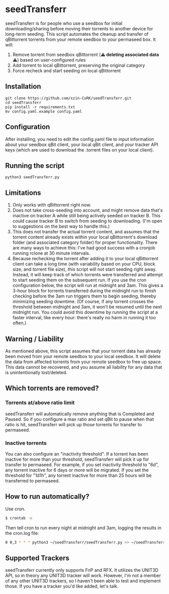 # seedTransferr

seedTransferr is for people who use a seedbox for initial downloading/sharing before moving their torrents to another device for long-term seeding. This script automates the cleanup and transfer of qBittorrent torrents from your remote seedbox to your permaseed box. It will:
1) Remove torrent from seedbox qBittorrent (**⚠️ deleting associated data ⚠️**) based on user-configured rules
2) Add torrent to local qBittorrent, preserving the original category
3) Force recheck and start seeding on local qBittorrent

## Installation

```
git clone https://github.com/xzin-CoRK/seedTransferr.git
cd seedTransferr
pip install -r requirements.txt
mv config.yaml.example config.yaml
```

## Configuration

After installing, you need to edit the config.yaml file to input information about your seedbox qBit client, your local qBit client, and your tracker API keys (which are used to download the .torrent files on your local client).

## Running the script
```
python3 seedTransferr.py
```

## Limitations

1. Only works with qBittorrent right now.
2. Does not take cross-seeding into account, and might remove data that's inactive on tracker A while still being actively seeded on tracker B. This could cause tracker B to switch from seeding to downloading. (I'm open to suggestions on the best way to handle this.)
3. This does not transfer the actual torrent content, and assumes that the torrent content already exists within your local qBittorrent's download folder (and associated category folder) for proper functionality. There are many ways to achieve this: I've had good success with a cronjob running rclone at 30 minute intervals.
4. Because rechecking the torrent after adding it to your local qBittorrent client can take a long time (with variability based on your CPU, block size, and torrent file size), this script will not start seeding right away. Instead, it will keep track of which torrents were transferred and attempt to start seeding them on the subsequent run. If you use the cron configuration below, the script will run at midnight and 3am. This gives a 3-hour block for torrents transferred during the midnight run to finish checking before the 3am run triggers them to begin seeding, thereby minimizing seeding downtime. (Of course, if any torrent crosses the threshold between midnight and 3am, it won't be resumed until the next midnight run. You could avoid this downtime by running the script at a faster interval, like every hour: there's really no harm in running it too often.)

## Warning / Liability

As mentioned above, this script assumes that your torrent data has already been moved from your remote seedbox to your local seedbox. It will delete the data from affected torrents from your remote seedbox to free up space. This data cannot be recovered, and you assume all liability for any data that is unintentionally lost/deleted.

## Which torrents are removed?

### Torrents at/above ratio limit
seedTransferr will automatically remove anything that is Completed and Paused. So if you configure a max ratio and set qBit to pause when that ratio is hit, seedTransferr will pick up those torrents for transfer to permaseed.

### Inactive torrents
You can also configure an "inactivity threshold". If a torrent has been inactive for more than your threshold, seedTransferr will pick it up for transfer to permaseed. For example, if you set inactivity threshold to "6d", any torrent inactive for 6 days or more will be migrated. If you set the threshold for "1d1h", any torrent inactive for more than 25 hours will be transferred to permaseed.

## How to run automatically?
Use cron.
```bash
$ crontab -e
```
Then tell cron to run every night at midnight and 3am, logging the results in the cron.log file:
```bash
0 0,3 * * * python3 ~/seedTransferr/seedTransferr.py >> ~/seedTransferr/cron.log 2>&1
```

## Supported Trackers

seedTransferr currently only supports FnP and RFX. It utilizes the UNIT3D API, so in theory any UNIT3D tracker will work. However, I'm not a member of any other UNIT3D trackers, so I haven't been able to test and implement those. If you have a tracker you'd like added, let's talk.
